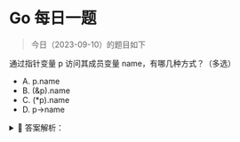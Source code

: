 # Go 每日一题

> 今日（2023-09-10）的题目如下

通过指针变量 p 访问其成员变量 name，有哪几种方式？（多选）

- A. p.name
- B. (&p).name
- C. (\*p).name
- D. p->name

<details>
<summary style="cursor: pointer">🔑 答案解析：</summary>
<div>

参考答案：AC

参考解析：`&` 取址运算符，`*` 指针解引用。

</div>
</details>
